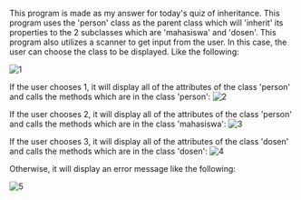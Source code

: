 This program is made as my answer for today's quiz of inheritance. This program uses the 'person' class as the parent class which will 'inherit' its properties to the 2 subclasses which are 'mahasiswa' and 'dosen'. This program also utilizes a scanner to get input from the user. In this case, the user can choose the class to be displayed. Like the following:

![1](https://user-images.githubusercontent.com/89509753/229845544-de155608-74b6-4cc3-b4fe-876a340ae347.png)

If the user chooses 1, it will display all of the attributes of the class 'person' and calls the methods which are in the class 'person':
![2](https://user-images.githubusercontent.com/89509753/229845559-ec3fad3c-486e-435a-aee7-f490a6ac8a07.png)

If the user chooses 2, it will display all of the attributes of the class 'person' and calls the methods which are in the class 'mahasiswa':
![3](https://user-images.githubusercontent.com/89509753/229845568-ce92ac35-0ab9-44ae-bef9-358370c804db.png)

If the user chooses 3, it will display all of the attributes of the class 'dosen' and calls the methods which are in the class 'dosen':
![4](https://user-images.githubusercontent.com/89509753/229845582-f7d7f72a-8873-4d8a-88d6-d42b572b62ab.png)

Otherwise, it will display an error message like the following:

![5](https://user-images.githubusercontent.com/89509753/229845592-b93a81ae-4dda-4dac-9330-080896d98845.png)
